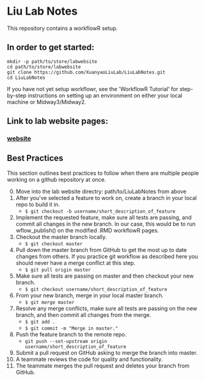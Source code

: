# Liu Lab Notes

[workflowr]: https://github.com/workflowr/workflowr
[Liu Lab]: https://liulab.uchicago.edu/

This repository contains a workflowR setup. 

## In order to get started:

```
mkdir -p path/to/store/labwebsite
cd path/to/store/labwebsite
git clone https://github.com/XuanyaoLiuLab/LiuLabNotes.git
cd LiuLabNotes
```

If you have not yet setup workflowr, see the 'WorkflowR Tutorial' for step-by-step instructions on setting up an environment on either your local machine or Midway3/Midway2.

## Link to lab website pages:
### [website](https://xuanyaoliulab.github.io/LiuLabNotes/)

## Best Practices

This section outlines best practices to follow when there are multiple people working on a github repository at once. 

  0. Move into the lab website directry: path/to/LiuLabNotes from above
  1. After you've selected a feature to work on, create a branch in your local repo to build it in.
      * `$ git checkout -b username/short_description_of_feature`
  2. Implement the requested feature, make sure all tests are passing, and commit all changes in the new branch. In our case, this would be to run wflow_publish() on the modified .RMD workflowR pages.
  3. Checkout the master branch locally.
      * `$ git checkout master`
  4. Pull down the master branch from GitHub to get the most up to date changes from others. If you practice git workflow as described here you should never have a merge conflict at this step.
      * `$ git pull origin master`
  5. Make sure all tests are passing on master and then checkout your new branch.
      * `$ git checkout username/short_description_of_feature`
  6. From your new branch, merge in your local master branch.
      * `$ git merge master`
  7. Resolve any merge conflicts, make sure all tests are passing on the new branch, and then commit all changes from the merge.
      * `$ git add .`
      * `$ git commit -m "Merge in master."`
  8. Push the feature branch to the remote repo.
      * `git push --set-upstream origin username/short_description_of_feature`
  9. Submit a pull request on GitHub asking to merge the branch into master.
  10. A teammate reviews the code for quality and functionality.
  11. The teammate merges the pull request and deletes your branch from GitHub.

